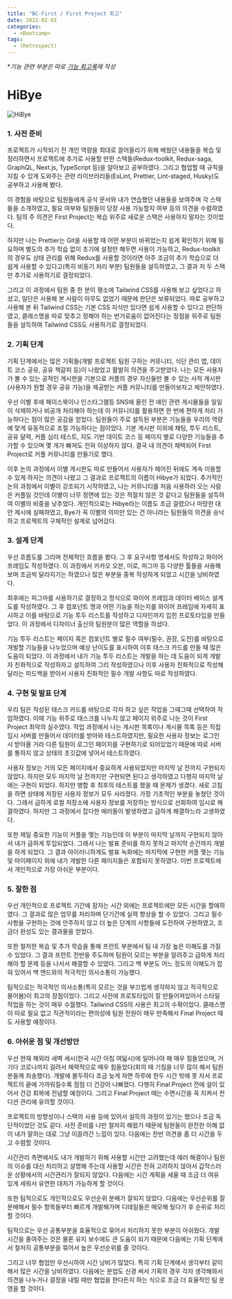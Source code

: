 ```yaml
---
title: "BC-First / First Project 회고"
date: 2022-02-01
categories:
  - <Bootcamp>
tags:
  - (Retrospect)
---
```


\*_기능 관련 부분은 따로 [기능 회고록](https://yuchanjeong.github.io/posts/bootcamp/bc-first-2/)에 작성_

# HiBye

![HiBye](https://user-images.githubusercontent.com/84524514/152176365-3e3cfeda-615a-4e2f-acc0-1c0e8034b532.jpg)

### 1. 사전 준비

프로젝트가 시작되기 전 개인 역량을 최대로 끌어올리기 위해 배웠던 내용들을 복습 및 정리하면서 프로젝트에 추가로 사용할 만한 스택들(Redux-toolkit, Redux-saga, GraphQL, Next.js, TypeScript 등)을 알아보고 공부하였다. 그리고 협업할 때 규칙을 지킬 수 있게 도와주는 관련 라이브러리들(EsLint, Prettier, Lint-staged, Husky)도 공부하고 사용해 봤다.

이 경험을 바탕으로 팀원들에게 공식 문서와 내가 연습했던 내용들을 보여주며 각 스택들을 소개하였고, 필요 여부와 팀원들이 당장 사용 가능할지 여부 등의 의견을 수렴하였다. 팀의 주 의견은 First Project는 복습 위주로 새로운 스택은 사용하지 말자는 것이었다.

하지만 나는 Prettier는 Git을 사용할 때 어떤 부분이 바뀌었는지 쉽게 확인하기 위해 필요하며 별도의 추가 학습 없이 초기에 설정만 해두면 사용이 가능하고, Redux-toolkit의 경우도 상태 관리를 위해 Redux를 사용할 것이라면 아주 조금의 추가 학습으로 더 쉽게 사용할 수 있다고(특히 비동기 처리 부분) 팀원들을 설득하였고, 그 결과 저 두 스택만 추가로 사용하기로 결정되었다.

그리고 이 과정에서 팀원 중 한 분이 평소에 Tailwind CSS를 사용해 보고 싶었다고 하셨고, 일단은 사용해 본 사람이 아무도 없었기 때문에 판단은 보류되었다. 따로 공부하고 사용해 본 뒤 Tailwind CSS는 기본 CSS 지식만 있다면 쉽게 사용할 수 있다고 판단하였고, 클래스명을 따로 맞추고 정해야 하는 번거로움이 없어진다는 장점을 위주로 팀원들을 설득하여 Tailwind CSS도 사용하기로 결정되었다.

### 2. 기획 단계

기획 단계에서는 많은 기획들(개발 프로젝트 팀원 구하는 커뮤니티, 식단 관리 앱, 데이트 코스 공유, 공유 책갈피 등)이 나왔었고 활발히 의견을 주고받았다. 나는 모든 사용자가 볼 수 있는 공적인 게시판을 기본으로 커플의 경우 자신들만 볼 수 있는 사적 게시판(사용자가 원할 경우 공유 가능)을 제공받는 커플 커뮤니티를 만들어보자고 제안하였다.

우선 이별 후에 페이스북이나 인스타그램등 SNS에 올린 전 애인 관련 게시물들을 일일이 삭제하거나 비공개 처리해야 하는데 이 커뮤니티를 활용하면 한 번에 편하게 처리 가능하다는 점이 많은 공감을 얻었다. 팀원들이 주로 설득된 부분은 기능들을 우리의 역량에 맞게 유동적으로 조절 가능하다는 점이었다. 기본 게시판 이외에 채팅, 투두 리스트, 공유 달력, 커플 심리 테스트, 지도 기반 데이트 코스 등 페이지 별로 다양한 기능들을 추가할 수 있으며 몇 개가 빠져도 전혀 이상하지 않다. 결국 내 의견이 채택되어 First Project로 커플 커뮤니티를 만들기로 했다.

이후 논의 과정에서 이별 게시판도 따로 만들어서 사용자가 헤어진 뒤에도 계속 이용할 수 있게 하자는 의견이 나왔고 그 결과로 프로젝트의 이름이 Hibye가 되었다. 추가적인 논의 과정에서 이별이 강조되기 시작하였고, 나는 커뮤니티를 처음 사용하러 오는 사람은 커플일 것인데 이별이 너무 정면에 있는 것은 적절치 않은 것 같다고 팀원들을 설득하여 이별의 비중을 낮추었다. 개인적으로는 Hibye라는 이름도 조금 걸렸으나 마땅한 대안 제시에 실패하였고, Bye가 꼭 이별의 의미만 있는 건 아니라는 팀원들의 의견을 승낙하고 프로젝트의 구체적인 설계로 넘어갔다.

### 3. 설계 단계

우선 흐름도를 그리며 전체적인 흐름을 봤다. 그 후 요구사항 명세서도 작성하고 와이어 프레임도 작성하였다. 이 과정에서 카카오 오븐, 미로, 피그마 등 다양한 툴들을 사용해 보며 조금씩 달라지기는 하였으나 많은 부분을 중복 작성하게 되었고 시간을 낭비하였다.

최후에는 피그마를 사용하기로 결정하고 정식으로 와이어 프레임과 데이터 베이스 설계도를 작성하였다. 그 후 컴포넌트 명과 어떤 기능을 하는지를 와이어 프레임에 자세히 표시하고 이를 바탕으로 기능 투두 리스트를 작성하고 디자인까지 입힌 프로토타입을 만들었다. 이 과정에서 디자이너 출신의 팀원분이 많은 역할을 하셨다.

기능 투두 리스트는 페이지 혹은 컴포넌트 별로 필수 여부(필수, 권장, 도전)를 바탕으로 개발할 기능들을 나누었으며 예상 난이도를 표시하여 이후 태스크 카드를 만들 때 많은 도움이 되었다. 이 과정에서 내가 기능 투두 리스트는 개발을 하는 데 도움이 되게 개발자 친화적으로 작성하자고 설득하여 그리 작성하였으나 이후 사용자 친화적으로 작성해달라는 피드백을 받아서 사용자 친화적인 필수 개발 사항도 따로 작성하였다.

### 4. 구현 및 발표 단계

우리 팀은 작성된 태스크 카드를 바탕으로 각자 하고 싶은 작업을 그때그때 선택하여 작업하였다. 이때 기능 위주로 태스크를 나누지 않고 페이지 위주로 나눈 것이 First Project 최악의 실수였다. 작업 과정에서 나는 게시판 목록이나 게시물 목록 등은 직접 임시 서버를 만들어서 데이터를 받아와 테스트하였지만, 필요한 사용자 정보는 로그인 시 받아올 거라 다른 팀원이 로그인 페이지를 구현하기로 되어있었기 때문에 따로 서버를 통하지 않고 상태의 초깃값에 넣어서 테스트하였다.

사용자 정보는 거의 모든 페이지에서 중요하게 사용되었지만 마지막 날 전까지 구현되지 않았다. 하지만 모두 마지막 날 전까지만 구현되면 된다고 생각하였고 다행히 마지막 날에는 구현이 되었다. 하지만 병합 후 최후의 테스트를 했을 때 문제가 생겼다. 새로 고침을 하면 상태에 저장된 사용자 정보가 모두 사라졌다. 가장 기초적인 부분을 놓쳤던 것이다. 그래서 급하게 로컬 저장소에 사용자 정보를 저장하는 방식으로 선회하여 임시로 해결하였다. 하지만 그 과정에서 잡다한 에러들이 발생하였고 급하게 해결하느라 고생하였다.

또한 제일 중요한 기능이 커플을 맺는 기능인데 이 부분이 마지막 날까지 구현되지 않아서 내가 급하게 투입되었다. 그래서 나는 발표 준비를 하지 못하고 마지막 순간까지 개발을 하게 되었다. 그 결과 아이러니하게도 발표 녹화에는 마지막에 구현한 커플 맺는 기능 및 마이페이지 외에 내가 개발한 다른 페이지들은 포함되지 못하였다. 이번 프로젝트에서 개인적으로 가장 아쉬운 부분이다.

### 5. 잘한 점

우선 개인적으로 프로젝트 기간에 잠자는 시간 외에는 프로젝트에만 모든 시간을 할애하였다. 그 결과로 많은 업무를 처리하며 단기간에 실력 향상을 할 수 있었다. 그리고 필수 사항을 구현하는 것에 안주하지 않고 더 높은 단계의 사항들에 도전하여 구현하였고, 조금더 완성도 있는 결과물을 얻었다.

또한 철저한 복습 및 추가 학습을 통해 프런트 부분에서 팀 내 가장 높은 이해도를 가질 수 있었다. 그 결과 프런트 전반을 주도하며 팀원이 모르는 부분을 알려주고 급하게 처리해야 할 문제 등을 나서서 해결할 수 있었다. 그리고 백 부분도 어느 정도의 이해도가 잡혀 있어서 백 앤드와의 적극적인 의사소통이 가능했다.

팀적으로는 적극적인 의사소통(특히 모르는 것을 부끄럽게 생각하지 않고 적극적으로 물어봄)이 최고의 장점이었다. 그리고 사전에 프로토타입이 잘 만들어져있어서 스타일 작업을 하는 것이 매우 수월했다. Tailwind CSS의 사용은 최고의 수확이었다. 클래스명이 따로 필요 없고 직관적이라는 편의성에 팀원 전원이 매우 만족해서 Final Project 때도 사용할 예정이다.

### 6. 아쉬운 점 및 개선방안

우선 현재 해외라 새벽 세시(한국 시간 아침 여덟시)에 일어나야 해 매우 힘들었으며, 거기다 코로나까지 걸려서 체력적으로 매우 힘들었다(회의 때 기침을 너무 많이 해서 팀원분들께 죄송했다). 개발에 몰두하다 조금 늦게 자면 하루에 한두 시간 밖에 못 자서 프로젝트의 끝에 가까워질수록 점점 더 건강이 나빠졌다. 다행히 Final Project 전에 설이 있어서 건강 회복에 전념할 예정이다. 그리고 Final Project 때는 수면시간을 꼭 지켜서 컨디션 관리에 유의할 것이다.

프로젝트의 방향성이나 스택의 사용 등에 있어서 설득의 과정이 있기는 했으나 조금 독단적이었던 것도 같다. 사전 준비를 나만 철저히 해왔기 때문에 팀원들이 완전한 이해 없이 내가 말하는 대로 그냥 이끌려간 느낌이 있다. 다음에는 찬반 의견을 좀 더 시간을 두고 수렴할 것이다.

시간관리 측면에서도 내가 개발하기 위해 사용할 시간만 고려했는데 에러 해결이나 팀원의 이슈를 대신 처리하고 설명해 주는데 사용할 시간은 전혀 고려하지 않아서 갑작스러운 상황에서의 시간관리가 잘되지 않았다. 다음에는 시간 계획을 세울 때 조금 더 여유 있게 세워서 유연한 대처가 가능하게 할 것이다.

또한 팀적으로도 개인적으로도 우선순위 분배가 잘되지 않았다. 다음에는 우선순위를 잘 분배해서 필수 항목들부터 빠르게 개발해가며 디테일들은 메모해 뒀다가 후 순위로 처리할 것이다.

팀적으로는 우선 공통부분을 효율적으로 묶어서 처리하지 못한 부분이 아쉬웠다. 개발 시간을 줄여주는 것은 물론 유지 보수에도 큰 도움이 되기 때문에 다음에는 기획 단계에서 철저히 공통부분을 묶어서 높은 우선순위를 줄 것이다.

그리고 너무 협업만 우선시하여 시간 낭비가 많았다. 특히 기획 단계에서 생각부터 같이해서 많은 시간을 낭비하였다. 다음에는 분업도 신경 써서 기획의 경우 각자 생각해와서 의견을 나누거나 결정을 내릴 때만 협업을 한다든지 하는 식으로 조금 더 효율적인 팀 운영을 할 것이다.
